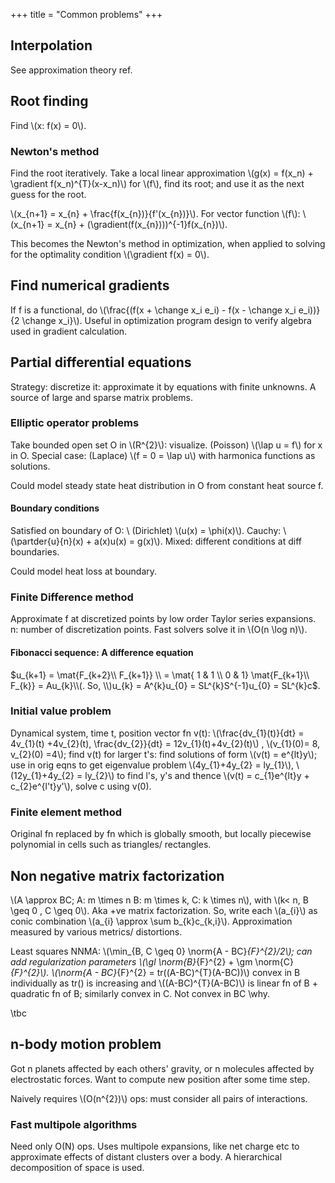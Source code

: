 +++
title = "Common problems"
+++

## Interpolation
See approximation theory ref.

## Root finding
Find \\(x: f(x) = 0\\).

### Newton's method
Find the root iteratively. Take a local linear approximation \\(g(x) = f(x_n) + \gradient f(x_n)^{T}(x-x_n)\\) for \\(f\\), find its root; and use it as the next guess for the root.

\\(x_{n+1} = x_{n} + \frac{f(x_{n})}{f'(x_{n})}\\). For vector function \\(f\\): \\(x_{n+1} = x_{n} + (\gradient(f(x_{n})))^{-1}f(x_{n})\\).

This becomes the Newton's method in optimization, when applied to solving for the optimality condition \\(\gradient f(x) = 0\\).

## Find numerical gradients
If f is a functional, do \\(\frac{(f(x + \change x_i e_i) - f(x - \change x_i e_i))}{2 \change x_i}\\). Useful in optimization program design to verify algebra used in gradient calculation.

## Partial differential equations
Strategy: discretize it: approximate it by equations with finite unknowns. A source of large and sparse matrix problems.

### Elliptic operator problems
Take bounded open set O in \\(R^{2}\\): visualize. (Poisson) \\(\lap u = f\\) for x in O. Special case: (Laplace) \\(f = 0 = \lap u\\) with harmonica functions as solutions.

Could model steady state heat distribution in O from constant heat source f.

#### Boundary conditions
Satisfied on boundary of O: \\
(Dirichlet) \\(u(x) = \phi(x)\\). Cauchy: \\(\partder{u}{n}(x) + a(x)u(x) = g(x)\\). Mixed: different conditions at diff boundaries.

Could model heat loss at boundary.

### Finite Difference method
Approximate f at discretized points by low order Taylor series expansions. n: number of discretization points. Fast solvers solve it in \\(O(n \log n)\\).

#### Fibonacci sequence: A difference equation
$u_{k+1} = \mat{F_{k+2}\\ F_{k+1}} \\
= \mat{ 1 & 1 \\ 0 & 1} \mat{F_{k+1}\\ F_{k}} =  Au_{k}\\(. So, \\)u_{k} = A^{k}u_{0} = SL^{k}S^{-1}u_{0} = SL^{k}c$.

### Initial value problem
Dynamical system, time t, position vector fn v(t): \\(\frac{dv_{1}(t)}{dt} = 4v_{1}(t) +4v_{2}(t), \frac{dv_{2}}{dt} = 12v_{1}(t)+4v_{2}(t)\\) , \\(v_{1}(0)= 8, v_{2}(0) =4\\); find v(t) for larger t's: find solutions of form \\(v(t) = e^{lt}y\\); use in orig eqns to get eigenvalue problem \\(4y_{1}+4y_{2} = ly_{1}\\), \\(12y_{1}+4y_{2} = ly_{2}\\) to find l's, y's and thence \\(v(t) = c_{1}e^{lt}y + c_{2}e^{l't}y'\\), solve c using v(0).

### Finite element method
Original fn replaced by fn which is globally smooth, but locally piecewise polynomial in cells such as triangles/ rectangles.

## Non negative matrix factorization
\\(A \approx BC; A: m \times n B: m \times k, C: k \times n\\), with \\(k< n, B \geq 0 , C \geq 0\\). Aka +ve matrix factorization. So, write each \\(a_{i}\\) as conic combination \\(a_{i} \approx \sum b_{k}c_{k,i}\\). Approximation measured by various metrics/ distortions.

Least squares NNMA: \\(\min_{B, C \geq 0} \norm{A - BC}_{F}^{2}/2\\); can add regularization parameters \\(\gl \norm{B}_{F}^{2} + \gm \norm{C}_{F}^{2}\\). \\(\norm{A - BC}_{F}^{2} = tr((A-BC)^{T}(A-BC))\\) convex in B individually as tr() is increasing and \\((A-BC)^{T}(A-BC)\\) is linear fn of B + quadratic fn of B; similarly convex in C. Not convex in BC \why.

\tbc

## n-body motion problem
Got n planets affected by each others' gravity, or n molecules affected by electrostatic forces. Want to compute new position after some time step.

Naively requires \\(O(n^{2})\\) ops: must consider all pairs of interactions.

### Fast multipole algorithms
Need only O(N) ops. Uses multipole expansions, like net charge etc to approximate effects of distant clusters over a body. A hierarchical decomposition of space is used.

